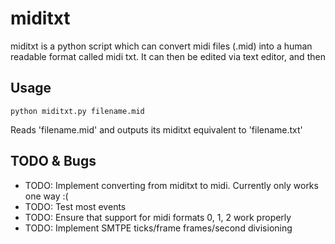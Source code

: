 miditxt
========================

miditxt is a python script which can convert midi files (.mid) into a human readable format called midi txt. It can then be edited via text editor, and then 

Usage
------------------------
    python miditxt.py filename.mid
Reads 'filename.mid' and outputs its miditxt equivalent to 'filename.txt'

TODO & Bugs
------------------------
- TODO: Implement converting from miditxt to midi. Currently only works one way :( 
- TODO: Test most events
- TODO: Ensure that support for midi formats 0, 1, 2 work properly
- TODO: Implement SMTPE  ticks/frame frames/second divisioning
